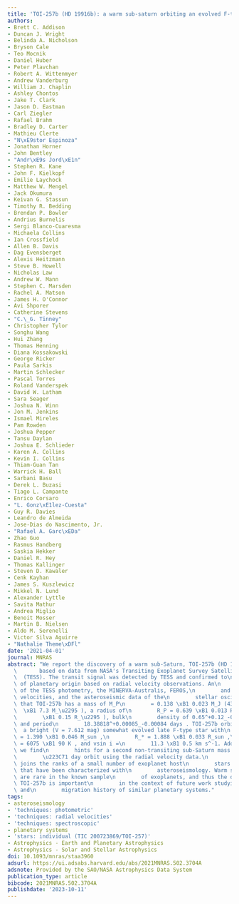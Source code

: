 ```yaml
---
title: 'TOI-257b (HD 19916b): a warm sub-saturn orbiting an evolved F-type star'
authors:
- Brett C. Addison
- Duncan J. Wright
- Belinda A. Nicholson
- Bryson Cale
- Teo Mocnik
- Daniel Huber
- Peter Plavchan
- Robert A. Wittenmyer
- Andrew Vanderburg
- William J. Chaplin
- Ashley Chontos
- Jake T. Clark
- Jason D. Eastman
- Carl Ziegler
- Rafael Brahm
- Bradley D. Carter
- Mathieu Clerte
- "N\xE9stor Espinoza"
- Jonathan Horner
- John Bentley
- "Andr\xE9s Jord\xE1n"
- Stephen R. Kane
- John F. Kielkopf
- Emilie Laychock
- Matthew W. Mengel
- Jack Okumura
- Keivan G. Stassun
- Timothy R. Bedding
- Brendan P. Bowler
- Andrius Burnelis
- Sergi Blanco-Cuaresma
- Michaela Collins
- Ian Crossfield
- Allen B. Davis
- Dag Evensberget
- Alexis Heitzmann
- Steve B. Howell
- Nicholas Law
- Andrew W. Mann
- Stephen C. Marsden
- Rachel A. Matson
- James H. O'Connor
- Avi Shporer
- Catherine Stevens
- "C.\_G. Tinney"
- Christopher Tylor
- Songhu Wang
- Hui Zhang
- Thomas Henning
- Diana Kossakowski
- George Ricker
- Paula Sarkis
- Martin Schlecker
- Pascal Torres
- Roland Vanderspek
- David W. Latham
- Sara Seager
- Joshua N. Winn
- Jon M. Jenkins
- Ismael Mireles
- Pam Rowden
- Joshua Pepper
- Tansu Daylan
- Joshua E. Schlieder
- Karen A. Collins
- Kevin I. Collins
- Thiam-Guan Tan
- Warrick H. Ball
- Sarbani Basu
- Derek L. Buzasi
- Tiago L. Campante
- Enrico Corsaro
- "L. Gonz\xE1lez-Cuesta"
- Guy R. Davies
- Leandro de Almeida
- Jose-Dias do Nascimento, Jr.
- "Rafael A. Garc\xEDa"
- Zhao Guo
- Rasmus Handberg
- Saskia Hekker
- Daniel R. Hey
- Thomas Kallinger
- Steven D. Kawaler
- Cenk Kayhan
- James S. Kuszlewicz
- Mikkel N. Lund
- Alexander Lyttle
- Savita Mathur
- Andrea Miglio
- Benoit Mosser
- Martin B. Nielsen
- Aldo M. Serenelli
- Victor Silva Aguirre
- "Nathalie Theme\xDFl"
date: '2021-04-01'
journal: MNRAS
abstract: "We report the discovery of a warm sub-Saturn, TOI-257b (HD 19916b),\n \
  \       based on data from NASA's Transiting Exoplanet Survey Satellite\n      \
  \  (TESS). The transit signal was detected by TESS and confirmed to\n        be\
  \ of planetary origin based on radial velocity observations. An\n        analysis\
  \ of the TESS photometry, the MINERVA-Australis, FEROS,\n        and HARPS radial\
  \ velocities, and the asteroseismic data of the\n        stellar oscillations reveals\
  \ that TOI-257b has a mass of M_P\n        = 0.138 \xB1 0.023 M_J (43.9\n      \
  \  \xB1 7.3 M_\u2295 ), a radius of\n        R_P = 0.639 \xB1 0.013 R_J (7.16\n\
  \        \xB1 0.15 R_\u2295 ), bulk\n        density of 0.65^+0.12_-0.11 (cgs),\
  \ and period\n        18.38818^+0.00085_-0.00084 days . TOI-257b orbits\n      \
  \  a bright (V = 7.612 mag) somewhat evolved late F-type star with\n        M_*\
  \ = 1.390 \xB1 0.046 M_sun ,\n        R_* = 1.888 \xB1 0.033 R_sun ,\n        T_eff\
  \ = 6075 \xB1 90 K , and vsin i =\n        11.3 \xB1 0.5 km s^-1. Additionally,\
  \ we find\n        hints for a second non-transiting sub-Saturn mass planet on a\n\
  \        \u223C71 day orbit using the radial velocity data.\n        This system\
  \ joins the ranks of a small number of exoplanet host\n        stars (\u223C100)\
  \ that have been characterized with\n        asteroseismology. Warm sub-Saturns\
  \ are rare in the known sample\n        of exoplanets, and thus the discovery of\
  \ TOI-257b is important\n        in the context of future work studying the formation\
  \ and\n        migration history of similar planetary systems."
tags:
- asteroseismology
- 'techniques: photometric'
- 'techniques: radial velocities'
- 'techniques: spectroscopic'
- planetary systems
- 'stars: individual (TIC 200723869/TOI-257)'
- Astrophysics - Earth and Planetary Astrophysics
- Astrophysics - Solar and Stellar Astrophysics
doi: 10.1093/mnras/staa3960
adsurl: https://ui.adsabs.harvard.edu/abs/2021MNRAS.502.3704A
adsnote: Provided by the SAO/NASA Astrophysics Data System
publication_type: article
bibcode: 2021MNRAS.502.3704A
publishdate: '2023-10-11'
---
```

